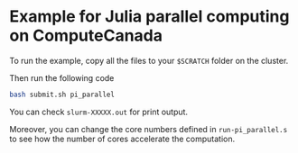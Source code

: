 # Example for Julia parallel computing on ComputeCanada

To run the example, copy all the files to your `$SCRATCH` folder on the cluster.

Then run the following code
```bash
bash submit.sh pi_parallel
```

You can check `slurm-XXXXX.out` for print output.

Moreover, you can change the core numbers defined in `run-pi_parallel.s` to see how the number of cores accelerate the computation.
